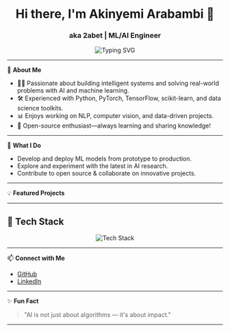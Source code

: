 <h1 align="center">Hi there, I'm Akinyemi Arabambi 👋</h1>
<h3 align="center">aka 2abet | ML/AI Engineer</h3>

<p align="center">
  <img src="https://readme-typing-svg.demolab.com?font=Fira+Code&size=22&pause=1000&color=36BCF7&center=true&vCenter=true&width=600&lines=Machine+Learning+Enthusiast;AI+Engineer+%7C+Open+Source+Contributor;Turning+ideas+into+intelligent+solutions" alt="Typing SVG">
</p>

---

🌟 **About Me**
- 🧑‍💻 Passionate about building intelligent systems and solving real-world problems with AI and machine learning.
- 🛠️ Experienced with Python, PyTorch, TensorFlow, scikit-learn, and data science toolkits.
- 📊 Enjoys working on NLP, computer vision, and data-driven projects.
- 🚀 Open-source enthusiast—always learning and sharing knowledge!

---

🔬 **What I Do**
- Develop and deploy ML models from prototype to production.
- Explore and experiment with the latest in AI research.
- Contribute to open source & collaborate on innovative projects.

---

💡 **Featured Projects**
<!-- Uncomment and customize with your repos! -->
<!--
- [Project Name](https://github.com/2abet/project-name): Short description of what it does.
- [Another Cool Project](https://github.com/2abet/another-cool-project): Short description or highlight.
-->

---

## 🧠 Tech Stack  

<p align="center">
  <picture>
    <source media="(prefers-color-scheme: dark)" srcset="
      https://img.shields.io/badge/Python-3776AB?style=for-the-badge&logo=python&logoColor=white,
      https://img.shields.io/badge/PyTorch-EE4C2C?style=for-the-badge&logo=pytorch&logoColor=white,
      https://img.shields.io/badge/OpenAI-412991?style=for-the-badge&logo=openai&logoColor=white,
      https://img.shields.io/badge/Ollama-000000?style=for-the-badge&logo=ollama&logoColor=white,
      https://img.shields.io/badge/vLLM-0099E5?style=for-the-badge&logo=apache-spark&logoColor=white,
      https://img.shields.io/badge/LangChain-1E88E5?style=for-the-badge&logo=chainlink&logoColor=white,
      https://img.shields.io/badge/Node--RED-8F0000?style=for-the-badge&logo=nodered&logoColor=white,
      https://img.shields.io/badge/n8n-EA4C89?style=for-the-badge&logo=n8n&logoColor=white,
      https://img.shields.io/badge/Pinecone-0073E6?style=for-the-badge&logo=pinecone&logoColor=white,
      https://img.shields.io/badge/Milvus-1C1C1C?style=for-the-badge&logo=milvus&logoColor=white,
      https://img.shields.io/badge/IBM%20Power10-0066CC?style=for-the-badge&logo=ibm&logoColor=white,
      https://img.shields.io/badge/Red%20Hat-EE0000?style=for-the-badge&logo=redhat&logoColor=white,
      https://img.shields.io/badge/Fedora-294172?style=for-the-badge&logo=fedora&logoColor=white,
      https://img.shields.io/badge/Docker-2496ED?style=for-the-badge&logo=docker&logoColor=white,
      https://img.shields.io/badge/Podman-892CA0?style=for-the-badge&logo=podman&logoColor=white,
      https://img.shields.io/badge/AutoGen-1E88E5?style=for-the-badge&logo=autodesk&logoColor=white,
      https://img.shields.io/badge/BeeAI-FDB827?style=for-the-badge&logo=beehiiv&logoColor=black,
      https://img.shields.io/badge/Trello-0079BF?style=for-the-badge&logo=trello&logoColor=white,
      https://img.shields.io/badge/SQL%20%2F%20DB2%20for%20i-4479A1?style=for-the-badge&logo=databricks&logoColor=white,
      https://img.shields.io/badge/Node.js-339933?style=for-the-badge&logo=node.js&logoColor=white,
      https://img.shields.io/badge/Supabase-3ECF8E?style=for-the-badge&logo=supabase&logoColor=white,
      https://img.shields.io/badge/Streamlit-FF4B4B?style=for-the-badge&logo=streamlit&logoColor=white,
      https://img.shields.io/badge/React-61DBFB?style=for-the-badge&logo=react&logoColor=black,
      https://img.shields.io/badge/FastAPI-009688?style=for-the-badge&logo=fastapi&logoColor=white,
      https://img.shields.io/badge/IBM%20Cloud-1261FE?style=for-the-badge&logo=ibmcloud&logoColor=white
    ">
    <img alt="Tech Stack" src="
      https://img.shields.io/badge/Python-3776AB?style=for-the-badge&logo=python&logoColor=white
    "/>
  </picture>
</p>


---

📫 **Connect with Me**
<!-- Add your actual links below -->
- [GitHub](https://github.com/2abet)
- [LinkedIn](https://linkedin.com/in/yemiarabambi)
<!-- - [Twitter](https://twitter.com/yourhandle) -->
<!-- - [Personal Website](https://your-website.com) -->

---

✨ **Fun Fact**
> "AI is not just about algorithms — it's about impact."  
<!-- Or add your favorite quote or fun fact here! -->

---

<!--
**2abet/2abet** is a ✨ special ✨ repository because its README.md (this file) appears on your GitHub profile!
-->
